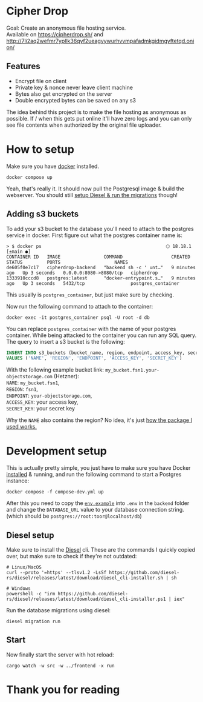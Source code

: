 # Cipher Drop

Goal: Create an anonymous file hosting service.  
Available on https://cipherdrop.sh/ and http://7li2aq2wefmr7ypllk36qyf2ueagvywurhvvmpafadmkgidmgyftetqd.onion/

## Features
- Encrypt file on client
- Private key & nonce never leave client machine
- Bytes also get encrypted on the server
- Double encrypted bytes can be saved on any s3

The idea behind this project is to make the file hosting as anonymous as possible. If / when this gets put online it'll have zero logs and you can only see file contents when authorized by the original file uploader.

# How to setup
Make sure you have [docker](https://docs.docker.com/engine/install/) installed.
```
docker compose up
```
Yeah, that's really it. It should now pull the Postgresql image & build the webserver. You should still [setup Diesel & run the migrations](https://github.com/Hattorius/CipherDrop?tab=readme-ov-file#diesel-setup) though!

## Adding s3 buckets
To add your s3 bucket to the database you'll need to attach to the postgres service in docker. First figure out what the postgres container name is:
```
> $ docker ps                                              ⬡ 18.18.1 [±main ●]
CONTAINER ID   IMAGE                COMMAND                  CREATED         STATUS         PORTS                    NAMES
de605f0e7c17   cipherdrop-backend   "backend sh -c ' unt…"   9 minutes ago   Up 3 seconds   0.0.0.0:8080->8080/tcp   cipherdrop
1333910cccd8   postgres:latest      "docker-entrypoint.s…"   9 minutes ago   Up 3 seconds   5432/tcp                 postgres_container
```
This usually is `postgres_container`, but just make sure by checking.

Now run the following command to attach to the container:
```shell
docker exec -it postgres_container psql -U root -d db
```
You can replace `postgres_container` with the name of your postgres container. While being attacked to the container you can run any SQL query. The query to insert a s3 bucket is the following:

```sql
INSERT INTO s3_buckets (bucket_name, region, endpoint, access_key, secret_key)
VALUES ('NAME', 'REGION', 'ENDPOINT', 'ACCESS_KEY', 'SECRET_KEY')
```
With the following example bucket link: `my_bucket.fsn1.your-objectstorage.com` (Hetzner):  
`NAME`: `my_bucket.fsn1`,  
`REGION`: `fsn1`,  
`ENDPOINT`: `your-objectstorage.com`,  
`ACCESS_KEY`: your access key,  
`SECRET_KEY`: your secret key

Why the `NAME` also contains the region? No idea, it's just [how the package I used works.](https://github.com/durch/rust-s3/blob/7c6fdc0646704eac315c11eb60bf9f125975159b/s3/src/bucket.rs#L2548)

# Development setup

This is actually pretty simple, you just have to make sure you have Docker [installed](https://docs.docker.com/desktop/) & running, and run the following command to start a Postgres instance:
```shell
docker compose -f compose-dev.yml up
```

After this you need to copy the [`env.example`](https://github.com/Hattorius/CipherDrop/blob/main/backend/.env) into `.env` in the `backend` folder and change the `DATABASE_URL` value to your database connection string. (which should be `postgres://root:toor@localhost/db`)

## Diesel setup

Make sure to install the [Diesel](https://diesel.rs/guides/getting-started) cli. These are the commands I quickly copied over, but make sure to check if they're not outdated:
```shell
# Linux/MacOS
curl --proto '=https' --tlsv1.2 -LsSf https://github.com/diesel-rs/diesel/releases/latest/download/diesel_cli-installer.sh | sh

# Windows
powershell -c "irm https://github.com/diesel-rs/diesel/releases/latest/download/diesel_cli-installer.ps1 | iex"
```  

Run the database migrations using diesel:
```shell
diesel migration run
```  

## Start

Now finally start the server with hot reload:
```shell
cargo watch -w src -w ../frontend -x run
```

# Thank you for reading
